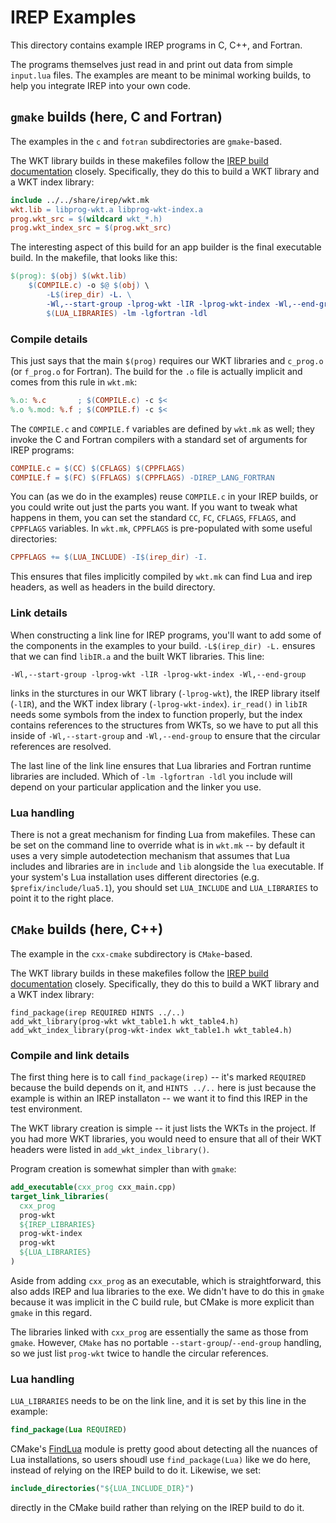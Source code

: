 # IREP Examples

This directory contains example IREP programs in C, C++, and Fortran.

The programs themselves just read in and print out data from simple
`input.lua` files. The examples are meant to be minimal working builds,
to help you integrate IREP into your own code.

## `gmake` builds (here, C and Fortran)

The examples in the `c` and `fotran` subdirectories are `gmake`-based.

The WKT library builds in these makefiles follow the
[IREP build documentation](https://irep.readthedocs.io/en/latest/build.html#gnu-make)
closely. Specifically, they do this to build a WKT library and a WKT
index library:

```makefile
include ../../share/irep/wkt.mk
wkt.lib = libprog-wkt.a libprog-wkt-index.a
prog.wkt_src = $(wildcard wkt_*.h)
prog.wkt_index_src = $(prog.wkt_src)
```

The interesting aspect of this build for an app builder is the final
executable build. In the makefile, that looks like this:

```makefile
$(prog): $(obj) $(wkt.lib)
    $(COMPILE.c) -o $@ $(obj) \
        -L$(irep_dir) -L. \
        -Wl,--start-group -lprog-wkt -lIR -lprog-wkt-index -Wl,--end-group \
        $(LUA_LIBRARIES) -lm -lgfortran -ldl
```

### Compile details

This just says that the main `$(prog)` requires our WKT libraries and
`c_prog.o` (or `f_prog.o` for Fortran). The build for the `.o` file is
actually implicit and comes from this rule in `wkt.mk`:

```makefile
%.o: %.c       ; $(COMPILE.c) -c $<
%.o %.mod: %.f ; $(COMPILE.f) -c $<
```

The `COMPILE.c` and `COMPILE.f` variables are defined by `wkt.mk` as
well; they invoke the C and Fortran compilers with a standard set of
arguments for IREP programs:

```makefile
COMPILE.c = $(CC) $(CFLAGS) $(CPPFLAGS)
COMPILE.f = $(FC) $(FFLAGS) $(CPPFLAGS) -DIREP_LANG_FORTRAN
```

You can (as we do in the examples) reuse `COMPILE.c` in your IREP builds,
or you could write out just the parts you want. If you want to tweak what
happens in them, you can set the standard `CC`, `FC`, `CFLAGS`, `FFLAGS`,
and `CPPFLAGS` variables. In `wkt.mk`, `CPPFLAGS` is pre-populated with
some useful directories:

```makefile
CPPFLAGS += $(LUA_INCLUDE) -I$(irep_dir) -I.
```

This ensures that files implicitly compiled by `wkt.mk` can find Lua and
irep headers, as well as headers in the build directory.

### Link details

When constructing a link line for IREP programs, you'll want to add some
of the components in the examples to your build. `-L$(irep_dir) -L.`
ensures that we can find `libIR.a` and the built WKT libraries. This line:

```
-Wl,--start-group -lprog-wkt -lIR -lprog-wkt-index -Wl,--end-group
```

links in the sturctures in our WKT library (`-lprog-wkt`), the IREP
library itself (`-lIR`), and the WKT index library (`-lprog-wkt-index`).
`ir_read()` in `libIR` needs some symbols from the index to function
properly, but the index contains references to the structures from WKTs,
so we have to put all this inside of `-Wl,--start-group` and
`-Wl,--end-group` to ensure that the circular references are resolved.

The last line of the link line ensures that Lua libraries and Fortran
runtime libraries are included. Which of `-lm -lgfortran -ldl` you
include will depend on your particular application and the linker you
use.

### Lua handling

There is not a great mechanism for finding Lua from makefiles. These can
be set on the command line to override what is in `wkt.mk` -- by default
it uses a very simple autodetection mechanism that assumes that Lua
includes and libraries are in `include` and `lib` alongside the `lua`
executable. If your system's Lua installation uses different directories
(e.g. `$prefix/include/lua5.1`), you should set `LUA_INCLUDE` and
`LUA_LIBRARIES` to point it to the right place.

## `CMake` builds (here, C++)

The example in the `cxx-cmake` subdirectory is `CMake`-based.


The WKT library builds in these makefiles follow the
[IREP build documentation](https://irep.readthedocs.io/en/latest/build.html#cmake)
closely. Specifically, they do this to build a WKT library and a WKT
index library:

```
find_package(irep REQUIRED HINTS ../..)
add_wkt_library(prog-wkt wkt_table1.h wkt_table4.h)
add_wkt_index_library(prog-wkt-index wkt_table1.h wkt_table4.h)
```

### Compile and link details

The first thing here is to call `find_package(irep)` -- it's marked
`REQUIRED` because the build depends on it, and `HINTS ../..` here is
just because the example is within an IREP installaton -- we want it to
find this IREP in the test environment.

The WKT library creation is simple -- it just lists the WKTs in the
project. If you had more WKT libraries, you would need to ensure that all
of their WKT headers were listed in `add_wkt_index_library()`.

Program creation is somewhat simpler than with `gmake`:

```cmake
add_executable(cxx_prog cxx_main.cpp)
target_link_libraries(
  cxx_prog
  prog-wkt
  ${IREP_LIBRARIES}
  prog-wkt-index
  prog-wkt
  ${LUA_LIBRARIES}
)
```

Aside from adding `cxx_prog` as an executable, which is straightforward, this
also adds IREP and lua libraries to the exe. We didn't have to do this in
`gmake` because it was implicit in the C build rule, but CMake is more explicit
than `gmake` in this regard.

The libraries linked with `cxx_prog` are essentially the same as those
from `gmake`. However, `CMake` has no portable
`--start-group`/`--end-group` handling, so we just list `prog-wkt` twice
to handle the circular references.

### Lua handling

`LUA_LIBRARIES` needs to be on the link line, and it is set by this line
in the example:

```cmake
find_package(Lua REQUIRED)
```

CMake's
[FindLua](https://cmake.org/cmake/help/latest/module/FindLua.html) module
is pretty good about detecting all the nuances of Lua installations, so
users shoudl use `find_package(Lua)` like we do here, instead of relying
on the IREP build to do it.  Likewise, we set:

```cmake
include_directories("${LUA_INCLUDE_DIR}")
```

directly in the CMake build rather than relying on the IREP build to do
it.
